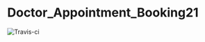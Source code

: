 # Doctor_Appointment_Booking21
![Travis-ci](https://api.travis-ci.org/bafo706/Doctor_Appointment_Booking21.svg)
